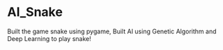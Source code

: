 # AI_Snake
Built the game snake using pygame,
Built AI using Genetic Algorithm and Deep Learning to play snake!
